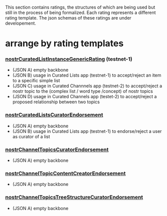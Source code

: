 This section contains ratings, the structures of which are being used but still in the process of being formalized. Each rating represents a different rating template. The json schemas of these ratings are under developement.

# arrange by rating templates

### [nostrCuratedListInstanceGenericRating](nostrCuratedListInstanceGenericRating.md) (testnet-1)
- (JSON A) empty backbone
- (JSON B) usage in Curated Lists app (testnet-1) to accept/reject an item to a specific simple list
- (JSON C) usage in Curated Channnels app (testnet-2) to accept/reject a nostr topic to the (complex list / word type /concept) of nostr topics
- (JSON D) usage in Curated Channels app (testet-2) to accept/reject a proposed relationship between two topics

### [nostrCuratedListsCuratorEndorsement](nostrCuratedListsCuratorEndorsement.md)
- (JSON A) empty backbone
- (JSON B) usage in Curated Lists app (testnet-1) to endorse/reject a user as curator of a list

### [nostrChannelTopicsCuratorEndorsement](nostrChannelTopicsCuratorEndorsement.md)
- (JSON A) empty backbone

### [nostrChannelTopicContentCreatorEndorsement](nostrChannelTopicContentCreatorEndorsement.md)
- (JSON A) empty backbone

### [nostrChannelTopicsTreeStructureCuratorEndorsement](nostrChannelTopicsTreeStructureCuratorEndorsement.md)
- (JSON A) empty backbone


